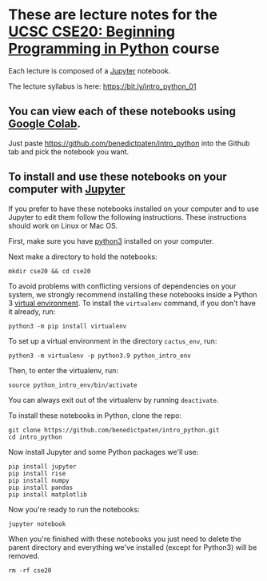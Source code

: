 # These are lecture notes for the [UCSC CSE20: Beginning Programming in Python](https://courses.soe.ucsc.edu/courses/cse20) course

Each lecture is composed of a [Jupyter](https://jupyter.org/) notebook.

The lecture syllabus is here: https://bit.ly/intro_python_01

## You can view each of these notebooks using [Google Colab](https://colab.research.google.com/).
  
Just paste https://github.com/benedictpaten/intro_python into the Github tab and pick the notebook you want.

## To install and use these notebooks on your computer with [Jupyter](https://jupyter.org/)

If you prefer to have these notebooks installed on your computer and to use Jupyter to edit them
follow the following instructions. These instructions should work on
Linux or Mac OS. 

First, make sure you have [python3](https://www.python.org/) installed on your computer. 

Next make a directory to hold the notebooks:

```
mkdir cse20 && cd cse20
```

To avoid problems with conflicting versions of dependencies on your system, we strongly recommend installing 
these notebooks inside a Python 3 [virtual environment](https://virtualenv.pypa.io/en/stable/). To install the `virtualenv` command, if you don't have it already, run:

```
python3 -m pip install virtualenv
```

To set up a virtual environment in the directory `cactus_env`, run:
```
python3 -m virtualenv -p python3.9 python_intro_env
```

Then, to enter the virtualenv, run:
```
source python_intro_env/bin/activate
```

You can always exit out of the virtualenv by running `deactivate`.


To install these notebooks in Python, clone the repo:  
```
git clone https://github.com/benedictpaten/intro_python.git
cd intro_python
```

Now install Jupyter and some Python packages we'll use:

```
pip install jupyter
pip install rise
pip install numpy
pip install pandas
pip install matplotlib
```

Now you're ready to run the notebooks:

```
jupyter notebook
```

When you're finished with these notebooks you
just need to delete the parent directory and
everything we've installed (except for Python3) will be removed.

```
rm -rf cse20
```

